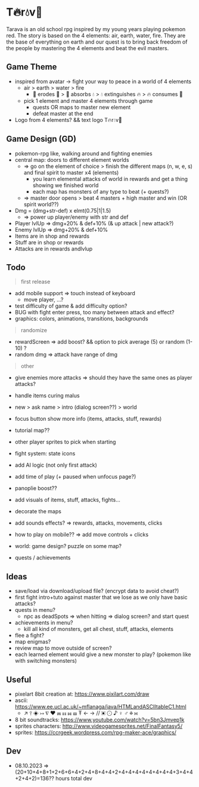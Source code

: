 # T🔥r💧v🍃

Tarava is an old school rpg inspired by my young years playing pokemon red. The story is based on the 4 elements: air, earth, water, fire. They are the base of everything on earth and our quest is to bring back freedom of the people by mastering the 4 elements and beat the evil masters.

## Game Theme

- inspired from avatar -> fight your way to peace in a world of 4 elements
  - air > earth > water > fire
    - 💨 erodes 🍃 > 🍃 absorbs 💧 > 💧 extinguishes 🔥 > 🔥 consumes 💨
  - pick 1 element and master 4 elements through game
    - quests OR maps to master new element
    - defeat master at the end
- Logo from 4 elements? && text logo T🔥r💧v🍃

## Game Design (GD)

- pokemon-rpg like, walking around and fighting enemies
- central map: doors to different element worlds
  - => go on the element of choice > finish the different maps (n, w, e, s) and final spirit to master x4 (elements)
    - you learn elemental attacks of world in rewards and get a thing showing we finished world
    - each map has monsters of any type to beat (+ quests?)
  - => master door opens > beat 4 masters + high master and win (OR spirit world??)
- Dmg = (dmg+str-def) x elmt(0.75|1|1.5)
  - => power up player/enemy with str and def
- Player lvlUp => dmg+20% & def+10% (& up attack | new attack?)
- Enemy lvlUp => dmg+20% & def+10%
- Items are in shop and rewards
- Stuff are in shop or rewards
- Attacks are in rewards andlvlup

## Todo

> first release

- add mobile support => touch instead of keyboard
  - move player, ...?
- test difficulty of game & add difficulty option?
- BUG with fight enter press, too many between attack and effect?
- graphics: colors, animations, transitions, backgrounds

> randomize

- rewardScreen => add boost? && option to pick average (5) or random (1-10) ?
- random dmg => attack have range of dmg

> other

- give enemies more attacks => should they have the same ones as player attacks?
- handle items curing malus

- new > ask name > intro (dialog screen??) > world

- focus button show more info (items, attacks, stuff, rewards)
- tutorial map??
- other player sprites to pick when starting
- fight system: state icons
- add AI logic (not only first attack)
- add time of play (+ paused when unfocus page?)
- panoplie boost??

- add visuals of items, stuff, attacks, fights...
- decorate the maps
- add sounds effects? => rewards, attacks, movements, clicks
- how to play on mobile?? => add move controls + clicks

- world: game design? puzzle on some map?
- quests / achievements

## Ideas

- save/load via download/upload file? (encrypt data to avoid cheat?)
- first fight intro+tuto against master that we lose as we only have basic attacks?
- quests in menu?
  - npc as deadSpots => when hitting => dialog screen? and start quest
- achievements in menu?
  - kill all kind of monsters, get all chest, stuff, attacks, elements
- flee a fight?
- map enigmas?
- review map to move outside of screen?
- each learned element would give a new monster to play? (pokemon like with switching monsters)

## Useful

- pixelart 8bit creation at: https://www.pixilart.com/draw
- ascii: https://www.ee.ucl.ac.uk/~mflanaga/java/HTMLandASCIItableC1.html
  - ↗ ⫯ ◈ ↣ ∇ ♥ ☴ ☷ ☵ ☲ Ŧ ← → // ▣ ⨀ ♪ ♀ ♂ ✠ ⋈
- 8 bit soundtracks: https://www.youtube.com/watch?v=5bn3Jmvep1k
- sprites characters: http://www.videogamesprites.net/FinalFantasy5/
- sprites: https://ccrgeek.wordpress.com/rpg-maker-ace/graphics/

## Dev

- 08.10.2023 => (20+10+4+8+1+2+6+6+4+2+4+8+4+4+2+4+4+4+4+4+4+4+4+3+4+4+2+4+2)=136?? hours total dev
